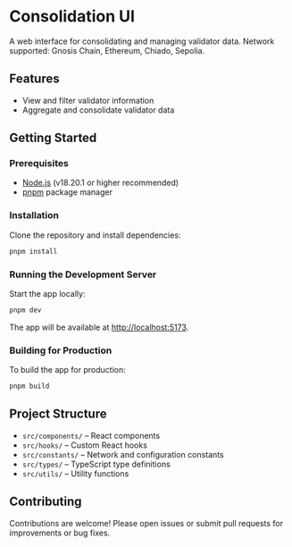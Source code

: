 # Consolidation UI

A web interface for consolidating and managing validator data.
Network supported: Gnosis Chain, Ethereum, Chiado, Sepolia.

## Features
- View and filter validator information
- Aggregate and consolidate validator data

## Getting Started

### Prerequisites
- [Node.js](https://nodejs.org/) (v18.20.1 or higher recommended)
- [pnpm](https://pnpm.io/) package manager

### Installation

Clone the repository and install dependencies:

```bash
pnpm install
```

### Running the Development Server

Start the app locally:

```bash
pnpm dev
```

The app will be available at [http://localhost:5173](http://localhost:5173).

### Building for Production

To build the app for production:

```bash
pnpm build
```

## Project Structure
- `src/components/` – React components
- `src/hooks/` – Custom React hooks
- `src/constants/` – Network and configuration constants
- `src/types/` – TypeScript type definitions
- `src/utils/` – Utility functions

## Contributing
Contributions are welcome! Please open issues or submit pull requests for improvements or bug fixes.

